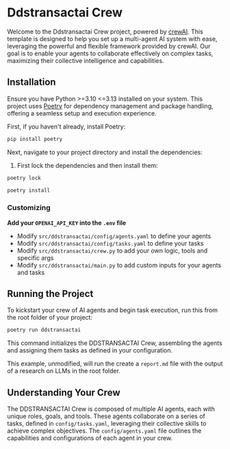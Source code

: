 # Ddstransactai Crew

Welcome to the Ddstransactai Crew project, powered by [crewAI](https://crewai.com). This template is designed to help you set up a multi-agent AI system with ease, leveraging the powerful and flexible framework provided by crewAI. Our goal is to enable your agents to collaborate effectively on complex tasks, maximizing their collective intelligence and capabilities.

## Installation

Ensure you have Python >=3.10 <=3.13 installed on your system. This project uses [Poetry](https://python-poetry.org/) for dependency management and package handling, offering a seamless setup and execution experience.

First, if you haven't already, install Poetry:

```bash
pip install poetry
```

Next, navigate to your project directory and install the dependencies:

1. First lock the dependencies and then install them:
```bash
poetry lock
```
```bash
poetry install
```
### Customizing

**Add your `OPENAI_API_KEY` into the `.env` file**

- Modify `src/ddstransactai/config/agents.yaml` to define your agents
- Modify `src/ddstransactai/config/tasks.yaml` to define your tasks
- Modify `src/ddstransactai/crew.py` to add your own logic, tools and specific args
- Modify `src/ddstransactai/main.py` to add custom inputs for your agents and tasks

## Running the Project

To kickstart your crew of AI agents and begin task execution, run this from the root folder of your project:

```bash
poetry run ddstransactai
```

This command initializes the DDSTRANSACTAI Crew, assembling the agents and assigning them tasks as defined in your configuration.

This example, unmodified, will run the create a `report.md` file with the output of a research on LLMs in the root folder.

## Understanding Your Crew

The DDSTRANSACTAI Crew is composed of multiple AI agents, each with unique roles, goals, and tools. These agents collaborate on a series of tasks, defined in `config/tasks.yaml`, leveraging their collective skills to achieve complex objectives. The `config/agents.yaml` file outlines the capabilities and configurations of each agent in your crew.
